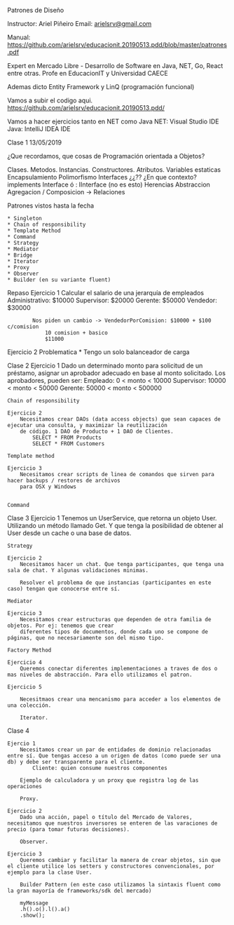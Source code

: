 Patrones de Diseño

Instructor: Ariel Piñeiro
Email: arielsrv@gmail.com

Manual: https://github.com/arielsrv/educacionit.20190513.pdd/blob/master/patrones.pdf

Expert en Mercado Libre - Desarrollo de Software en Java, NET, Go, React entre otras.
Profe en EducacionIT y Universidad CAECE 

Ademas dicto Entity Framework y LinQ (programación funcional)

Vamos a subir el codigo aqui. https://github.com/arielsrv/educacionit.20190513.pdd/

Vamos a hacer ejercicios tanto en NET como Java
    NET: Visual Studio IDE
	Java: IntelliJ IDEA IDE

Clase 1 13/05/2019
	
¿Que recordamos, que cosas de Programación orientada a Objetos?

Clases. Metodos. Instancias. Constructores. Atributos. 
Variables estaticas
Encapsulamiento
Polimorfismo
Interfaces ¿¿?? ¿En que contexto? implements Interface ó : IInterface (no es esto)
Herencias
Abstraccion
Agregacion / Composicion -> Relaciones

Patrones vistos hasta la fecha

	* Singleton
	* Chain of responsibility
	* Template Method
	* Command
	* Strategy
	* Mediator
	* Bridge
	* Iterator
	* Proxy 
	* Observer
	* Builder (en su variante fluent)


Repaso
Ejercicio 1
		Calcular el salario de una jerarquía de empleados
			Administrativo: $10000
			Supervisor: $20000
			Gerente: $50000
			Vendedor: $30000
			
			Nos piden un cambio -> VendedorPorComision: $10000 + $100 c/comision
				10 comision + basico
				$11000
				
Ejercicio 2
	Problematica
		* Tengo un solo balanceador de carga		
			
			
Clase 2
	Ejercicio 1
		Dado un determinado monto para solicitud de un préstamo, asignar un aprobador adecuado en base al monto solicitado.
		Los aprobadores, pueden ser:
			Empleado: 0 < monto < 10000
			Supervisor: 10000 < monto < 50000
			Gerente: 50000 < monto < 500000

	Chain of responsibility		

	Ejercicio 2
		Necesitamos crear DAOs (data access objects) que sean capaces de ejecutar una consulta, y maximizar la reutilización
		de código. 1 DAO de Producto + 1 DAO de Clientes. 
			SELECT * FROM Products
			SELECT * FROM Customers

	Template method

	Ejercicio 3
		Necesitamos crear scripts de linea de comandos que sirven para hacer backups / restores de archivos 
		para OSX y Windows


	Command 
	
Clase 3
	Ejercicio 1
		Tenemos un UserService, que retorna un objeto User. Utilizando un método llamado Get. Y que tenga la posibilidad de obtener al User desde un cache o una base de datos.
		
	Strategy
	
	Ejercicio 2
		Necesitamos hacer un chat. Que tenga participantes, que tenga una sala de chat. Y algunas validaciones minimas.
		
		Resolver el problema de que instancias (participantes en este caso) tengan que conocerse entre sí.
        
	Mediator
		
	Ejercicio 3
		Necesitamos crear estructuras que dependen de otra familia de objetos. Por ej: tenemos que crear
		diferentes tipos de documentos, donde cada uno se compone de páginas, que no necesariamente son del mismo tipo.
		
	Factory Method	
	
	Ejercicio 4
		Queremos conectar diferentes implementaciones a traves de dos o mas niveles de abstracción. Para ello utilizamos el patron.
		
	Ejercicio 5
	
		Necesitmaos crear una mencanismo para acceder a los elementos de una colección.
		
		Iterator.

Clase 4		

	Ejercio 1
		Necesitamos crear un par de entidades de dominio relacionadas entre sí. Que tengas acceso a un origen de datos (como puede ser una db) y debe ser transparente para el cliente.
			Cliente: quien consume nuestros componentes

		Ejemplo de calculadora y un proxy que registra log de las operaciones

		Proxy.

	Ejercicio 2
		Dado una acción, papel o título del Mercado de Valores, necesitamos que nuestros inversores se enteren de las varaciones de precio (para tomar futuras decisiones).

		Observer.

	Ejercicio 3
		Queremos cambiar y facilitar la manera de crear objetos, sin que el cliente utilice los setters y constructores convencionales, por ejemplo para la clase User.

		Builder Pattern (en este caso utilizamos la sintaxis fluent como la gran mayoría de frameworks/sdk del mercado)

		myMessage
		.h().o().l().a()
		.show();

	
	
		
		
	
		
		
		



	
	
	
